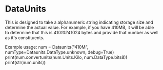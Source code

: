 # DataUnits
This is designed to take a alphanumeric string indicating storage size and determine the actual value. For example, if you have 410MB, it will be able to determine that this is 410*1024*1024 bytes and provide that number as well as it's constituents.

Example usage:
    num = Dataunits("410M", numType=Dataunits.DataType.unknown, debug=True)
    print(num.convertunits(num.Units.Kilo, num.DataType.bits8))
    print(str(num.units))
